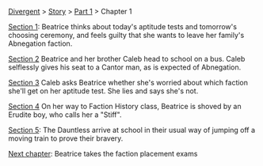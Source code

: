 [Divergent](divergent) > [Story](divergent-story) > [Part 1](divergent-part1) > Chapter 1

[Section 1](divergent-chapter1-sec1): Beatrice thinks about today's aptitude tests and tomorrow's choosing ceremony, and feels guilty that she wants to leave her family's Abnegation faction.

[Section 2](divergent-chapter1-sec2) Beatrice and her brother Caleb head to school on a bus. Caleb selflessly gives his seat to a Cantor man, as is expected of Abnegation.

[Section 3](divergent-chapter1-sec2) Caleb asks Beatrice whether she's worried about which faction she'll get on her aptitude test. She lies and says she's not.

[Section 4](divergent-chapter1-sec2) On her way to Faction History class, Beatrice is shoved by an Erudite boy, who calls her a "Stiff".

[Section 5](divergent-chapter1-sec2): The Dauntless arrive at school in their usual way of jumping off a moving train to prove their bravery.

[Next chapter](divergent-chapter2): Beatrice takes the faction placement exams